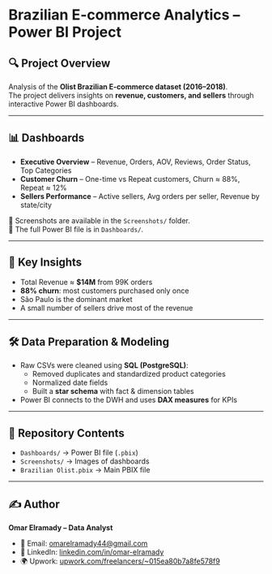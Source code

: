 # Brazilian E-commerce Analytics – Power BI Project

## 🔍 Project Overview
Analysis of the **Olist Brazilian E-commerce dataset (2016–2018)**.  
The project delivers insights on **revenue, customers, and sellers** through interactive Power BI dashboards.

---

## 📊 Dashboards
- **Executive Overview** – Revenue, Orders, AOV, Reviews, Order Status, Top Categories  
- **Customer Churn** – One-time vs Repeat customers, Churn ≈ 88%, Repeat ≈ 12%  
- **Sellers Performance** – Active sellers, Avg orders per seller, Revenue by state/city  

📸 Screenshots are available in the `Screenshots/` folder.  
📂 The full Power BI file is in `Dashboards/`.

---

## 🚀 Key Insights
- Total Revenue ≈ **$14M** from 99K orders  
- **88% churn**: most customers purchased only once  
- São Paulo is the dominant market  
- A small number of sellers drive most of the revenue  

---

## 🛠️ Data Preparation & Modeling
- Raw CSVs were cleaned using **SQL (PostgreSQL)**:
  - Removed duplicates and standardized product categories  
  - Normalized date fields  
  - Built a **star schema** with fact & dimension tables  
- Power BI connects to the DWH and uses **DAX measures** for KPIs

---

## 📂 Repository Contents
- `Dashboards/` → Power BI file (`.pbix`)  
- `Screenshots/` → Images of dashboards  
- `Brazilian Olist.pbix` → Main PBIX file  

---

## ✍️ Author
**Omar Elramady – Data Analyst**  

- 📧 Email: [omarelramady44@gmail.com](mailto:omarelramady44@gmail.com)  
- 💼 LinkedIn: [linkedin.com/in/omar-elramady](https://www.linkedin.com/in/omar-elramady/)  
- 🌍 Upwork: [upwork.com/freelancers/~015ea80b7a8fe578f9](https://www.upwork.com/freelancers/~015ea80b7a8fe578f9?mp_source=share)  
